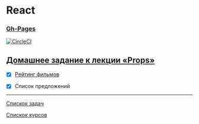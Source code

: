 # React
### [Gh-Pages](https://tomsg03.github.io/ra-props-listing/)

[![CircleCI](https://circleci.com/gh/TomSG03/ra-props-listing/tree/main.svg?style=svg)](https://circleci.com/gh/TomSG03/ra-props-listing/tree/main)

## [Домашнее задание к лекции «Props»](https://github.com/TomSG03/ra16-homeworks/tree/master/props)

- [x] [Рейтинг фильмов](https://github.com/TomSG03/ra-props-films)
- [x] Список предложений


---
[Спискок задач](https://github.com/TomSG03/ra-homeworks-list)

[Спискок курсов](https://github.com/TomSG03/Training-in-Netology)
